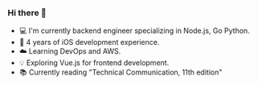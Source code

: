### Hi there 👋

* 💻 I'm currently backend engineer specializing in Node.js, Go  Python.
* 📱 4 years of iOS development experience.
* ☁️ Learning DevOps and AWS.
* 💡 Exploring Vue.js for frontend development.
* 📚 Currently reading "Technical Communication, 11th edition"
